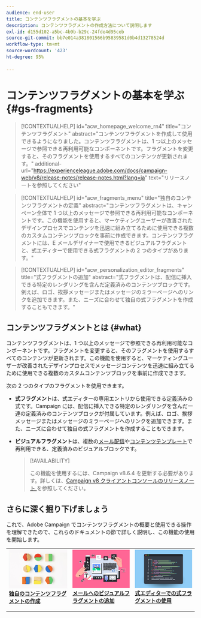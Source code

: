 ```yaml
---
audience: end-user
title: コンテンツフラグメントの基本を学ぶ
description: コンテンツフラグメントの作成方法について説明します
exl-id: d155d102-a5bc-4b9b-b29c-24fde4d95ceb
source-git-commit: bb7e014a381801566b95839581d0b4d13278524d
workflow-type: tm+mt
source-wordcount: '423'
ht-degree: 95%

---
```


# コンテンツフラグメントの基本を学ぶ {#gs-fragments}

>[!CONTEXTUALHELP]
>id="acw_homepage_welcome_rn4"
>title="コンテンツフラグメント"
>abstract="コンテンツフラグメントを作成して使用できるようになりました。コンテンツフラグメントは、1 つ以上のメッセージで参照できる再利用可能なコンポーネントです。フラグメントを変更すると、そのフラグメントを使用するすべてのコンテンツが更新されます。"
>additional-url="https://experienceleague.adobe.com/docs/campaign-web/v8/release-notes/release-notes.html?lang=ja" text="リリースノートを参照してください"

>[!CONTEXTUALHELP]
>id="acw_fragments_menu"
>title="独自のコンテンツフラグメントの定義"
>abstract="コンテンツフラグメントは、キャンペーン全体で 1 つ以上のメッセージで参照できる再利用可能なコンポーネントです。この機能を使用すると、マーケティングユーザーが改善されたデザインプロセスでコンテンツを迅速に組み立てるために使用できる複数のカスタムコンテンツブロックを事前に作成できます。コンテンツフラグメントには、E メールデザイナーで使用できるビジュアルフラグメントと、式エディターで使用できる式フラグメントの 2 つのタイプがあります。"

>[!CONTEXTUALHELP]
>id="acw_personalization_editor_fragments"
>title="式フラグメントの追加"
>abstract="式フラグメントは、配信に挿入できる特定のレンダリングを含んだ定義済みのコンテンツブロックです。例えば、ロゴ、挨拶メッセージまたはメッセージのミラーページへのリンクを追加できます。また、ニーズに合わせて独自の式フラグメントを作成することもできます。"

## コンテンツフラグメントとは {#what}

コンテンツフラグメントは、1 つ以上のメッセージで参照できる再利用可能なコンポーネントです。フラグメントを変更すると、そのフラグメントを使用するすべてのコンテンツが更新されます。この機能を使用すると、マーケティングユーザーが改善されたデザインプロセスでメッセージコンテンツを迅速に組み立てるために使用できる複数のカスタムコンテンツブロックを事前に作成できます。

次の 2 つのタイプのフラグメントを使用できます。

* **式フラグメント**&#x200B;は、式エディターの専用エントリから使用できる定義済みの式です。Campaign には、配信に挿入できる特定のレンダリングを含んだ一連の定義済みのコンテンツブロックが付属しています。例えば、ロゴ、挨拶メッセージまたはメッセージのミラーページへのリンクを追加できます。また、ニーズに合わせて独自の式フラグメントを作成することもできます。

* **ビジュアルフラグメント**&#x200B;は、複数の[メール配信](../email/get-started-email-designer.md)や[コンテンツテンプレート](../email/use-email-templates.md)で再利用できる、定義済みのビジュアルブロックです。

  >[!AVAILABILITY]
  >
  >この機能を使用するには、Campaign v8.6.4 を更新する必要があります。詳しくは、[Campaign v8 クライアントコンソールのリリースノート ](https://experienceleague.adobe.com/ja/docs/campaign/campaign-v8/releases/release-notes) を参照してください。

## さらに深く掘り下げましょう

これで、Adobe Campaign でコンテンツフラグメントの概要と使用できる操作を理解できたので、これらのドキュメントの節で詳しく説明し、この機能の使用を開始します。

<table style="table-layout:fixed"><tr style="border: 0;">
<td>
<a href="create-fragment.md">
<img alt="独自の式フラグメントの作成" src="assets/do-not-localize/create-fragment.png">
</a>
<div>
<a href="create-fragment.md"><strong>独自のコンテンツフラグメントの作成 </strong></a>
</div>
<p>
</td>
<td>
<a href="use-visual-fragments.md">
<img alt="メールへのビジュアルフラグメントの追加" src="assets/do-not-localize/visual.png">
</a>
<div><a href="use-visual-fragments.md"><strong>メールへのビジュアルフラグメントの追加</strong>
</div>
<p>
</td>
<td>
<a href="use-expression-fragments.md">
<img alt="式エディターへの式フラグメントの追加" src="assets/do-not-localize/expression.png">
</a>
<div>
<a href="use-expression-fragments.md"><strong>式エディターでの式フラグメントの使用 </strong></a>
</div>
<p></td>
</tr></table>
